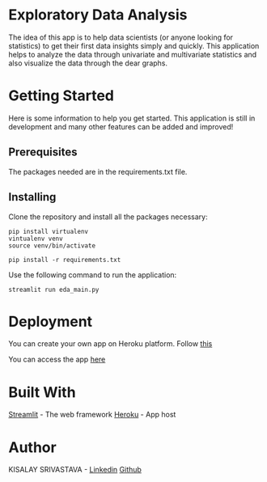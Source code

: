 # Exploratory Data Analysis

The idea of this app is to help data scientists (or anyone looking for statistics) to get their first data insights simply and quickly.
This application helps to analyze the data through univariate and multivariate statistics and also visualize the data through the dear graphs.

# Getting Started
Here is some information to help you get started. This application is still in development and many other features can be added and improved!

## Prerequisites
The packages needed are in the requirements.txt file.

## Installing
Clone the repository and install all the packages necessary:

```
pip install virtualenv
vintualenv venv
source venv/bin/activate

pip install -r requirements.txt 
```

Use the following command to run the application:

```
streamlit run eda_main.py
```

# Deployment
You can create your own app on Heroku platform. Follow [this](https://devcenter.heroku.com/)

You can access the app [here](https://exploratorydata.herokuapp.com/)

# Built With
[Streamlit](https://docs.streamlit.io/index.html) - The web framework
[Heroku](https://dashboard.heroku.com/) - App host

# Author
KISALAY SRIVASTAVA - [Linkedin](https://www.linkedin.com/in/kisalay-srivastava-46b243196/) [Github](https://github.com/Kisalaykisu)
